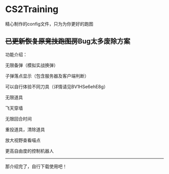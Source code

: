 # CS2Training
精心制作的config文件，只为为你更好的跑图

<del>已更新恢复原竞技跑图房</del>Bug太多废除方案
---------------------------------------------------

功能介绍：
    
无限备弹（模拟实战换弹）
    
子弹落点显示（包含服务器及客户端判断）
  
可以自行体验不同刀具（详情请见BV1HSe6ehE8g）
  
无限道具
  
飞天穿墙
  
无限回合时间
  
重投道具，清除道具
  
放大视野查看喵点
  
更高自由度的控制机器人
  
-------------------------------------------
  
那介绍完了，自行下载使用吧！
